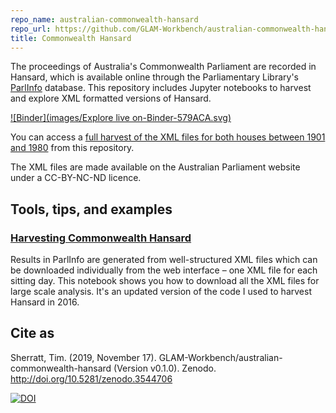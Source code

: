 ```yaml
---
repo_name: australian-commonwealth-hansard
repo_url: https://github.com/GLAM-Workbench/australian-commonwealth-hansard
title: Commonwealth Hansard
---
```


The proceedings of Australia's Commonwealth Parliament are recorded in Hansard, which is available online through the Parliamentary Library's [ParlInfo](https://parlinfo.aph.gov.au/parlInfo/search/summary/summary.w3p;adv=yes;orderBy=_fragment_number,doc_date-rev;query=Dataset:hansardr,hansardr80;resCount=Default) database. This repository includes Jupyter notebooks to harvest and explore XML formatted versions of Hansard.

[![Binder](images/Explore live on-Binder-579ACA.svg)](https://mybinder.org/v2/gh/GLAM-Workbench/australian-commonwealth-hansard/master)

You can access a [full harvest of the XML files for both houses between 1901 and 1980](https://github.com/wragge/hansard-xml) from this repository.

The XML files are made available on the Australian Parliament website under a CC-BY-NC-ND licence.

## Tools, tips, and examples

### [Harvesting Commonwealth Hansard](https://nbviewer.jupyter.org/github/GLAM-Workbench/australian-commonwealth-hansard/blob/master/Harvesting-Commonwealth-Hansard.ipynb)
Results in ParlInfo are generated from well-structured XML files which can be downloaded individually from the web interface – one XML file for each sitting day. This notebook shows you how to download all the XML files for large scale analysis. It's an updated version of the code I used to harvest Hansard in 2016.

## Cite as

Sherratt, Tim. (2019, November 17). GLAM-Workbench/australian-commonwealth-hansard (Version v0.1.0). Zenodo. <http://doi.org/10.5281/zenodo.3544706>

[![DOI](https://zenodo.org/badge/DOI/10.5281/zenodo.3544706.svg)](https://doi.org/10.5281/zenodo.3544706)
